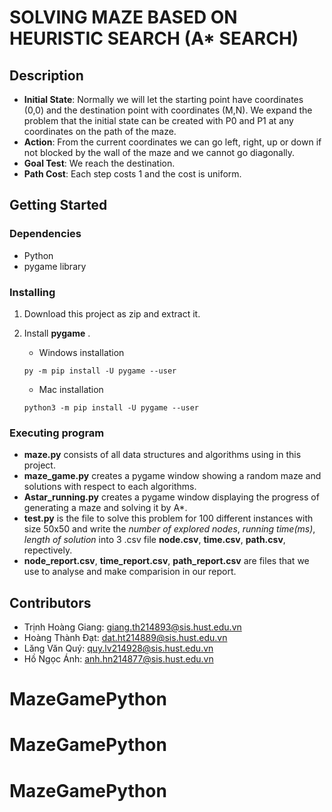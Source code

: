 # SOLVING MAZE BASED ON HEURISTIC SEARCH (A* SEARCH)

## Description

* **Initial State**: Normally we will let the starting point have coordinates (0,0) and the destination point with coordinates (M,N). We expand the problem that the initial state can be created with P0 and P1 at any coordinates on the path of the maze.
* **Action**: From the current coordinates we can go left, right, up or down if not blocked by the wall of the maze and we cannot go diagonally.
* **Goal Test**:  We reach the destination.
* **Path Cost**: Each step costs 1 and the cost is uniform.


## Getting Started

### Dependencies
* Python
* pygame library

### Installing
1. Download this project as zip and extract it.
2. Install **pygame** .

    * Windows installation
    ```
    py -m pip install -U pygame --user
    ```

    * Mac installation
    ```
    python3 -m pip install -U pygame --user
    ```

### Executing program

* **maze.py** consists of all data structures and algorithms using in this project.
* **maze_game.py** creates a pygame window showing a random maze and solutions with respect to each algorithms.
* **Astar_running.py** creates a pygame window displaying the progress of generating a maze and solving it by A*.
* **test.py** is the file to solve this problem for 100 different instances with size 50x50 and write the _number of explored nodes_, _running time(ms)_, _length of solution_ into 3 .csv file **node.csv**, **time.csv**, **path.csv**, repectively. 
* **node_report.csv**, **time_report.csv**, **path_report.csv** are files that we use to analyse and make comparision in our report.

## Contributors
* Trịnh Hoàng Giang: giang.th214893@sis.hust.edu.vn
* Hoàng Thành Đạt: dat.ht214889@sis.hust.edu.vn
* Lăng Văn Quý: quy.lv214928@sis.hust.edu.vn
* Hồ Ngọc Ánh: anh.hn214877@sis.hust.edu.vn
# MazeGamePython
# MazeGamePython
# MazeGamePython
